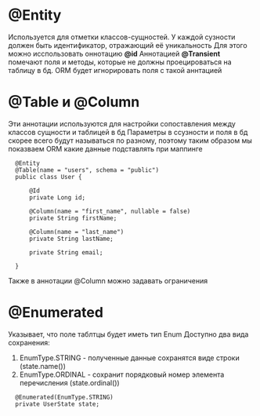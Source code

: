 # @Entity
Используется для отметки классов-сущностей. У каждой сузности должен быть идентификатор, отражающий её уникальность
Для этого можно исспользовать оннотацию **@id**
Аннотацией **@Transient** помечают поля и методы, которые не должны проецироваться на таблицу в бд.
ORM будет игнорировать поля с такой аннтацией
# @Table и @Column
Эти аннотации используются для настройки сопоставления между классов сущности и таблицей в бд
Параметры в ссузности и поля в бд скорее всего будут называться по разному, поэтому таким образом мы показваем ORM 
какие данные подставлять при маппинге
```
  @Entity
  @Table(name = "users", schema = "public")
  public class User {
  
      @Id
      private Long id;
  
      @Column(name = "first_name", nullable = false)
      private String firstName;
  
      @Column(name = "last_name")
      private String lastName;
  
      private String email;
  
  } 
```
Также в аннотации @Column можно задавать ограничения
# @Enumerated
Указывает, что поле таблтцы будет иметь тип Enum 
Доступно два вида сохранения:
1. EnumType.STRING - полученные данные сохранятся  виде строки (state.name())
2. EnumType.ORDINAL - сохранит порядковый номер элемента перечисления (state.ordinal())
```
  @Enumerated(EnumType.STRING)
  private UserState state;
```
